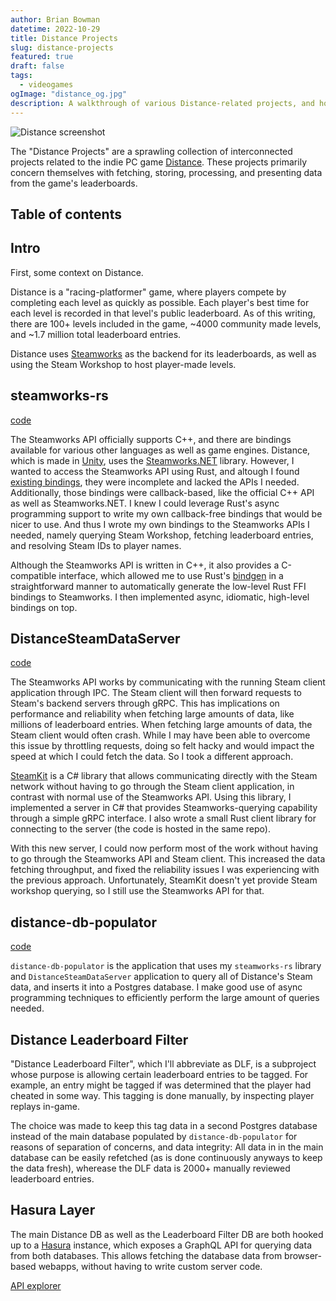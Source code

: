 ```yaml
---
author: Brian Bowman
datetime: 2022-10-29
title: Distance Projects
slug: distance-projects
featured: true
draft: false
tags:
  - videogames
ogImage: "distance_og.jpg"
description: A walkthrough of various Distance-related projects, and how they fit together.
---
```


![Distance screenshot](/distance_og.jpg)

The "Distance Projects" are a sprawling collection of interconnected projects related to the indie PC game [Distance](http://survivethedistance.com/). These projects primarily concern themselves with fetching, storing, processing, and presenting data from the game's leaderboards.

## Table of contents

## Intro

First, some context on Distance.

Distance is a "racing-platformer" game, where players compete by completing each level as quickly as possible. Each player's best time for each level is recorded in that level's public leaderboard. As of this writing, there are 100+ levels included in the game, ~4000 community made levels, and ~1.7 million total leaderboard entries.

Distance uses [Steamworks](https://partner.steamgames.com/) as the backend for its leaderboards, as well as using the Steam Workshop to host player-made levels.

## steamworks-rs

[code](https://github.com/Seeker14491/steamworks-rs)

The Steamworks API officially supports C++, and there are bindings available for various other languages as well as game engines. Distance, which is made in [Unity](https://unity.com/), uses the [Steamworks.NET](http://steamworks.github.io/) library. However, I wanted to access the Steamworks API using Rust, and altough I found [existing bindings](https://github.com/Noxime/steamworks-rs), they were incomplete and lacked the APIs I needed. Additionally, those bindings were callback-based, like the official C++ API as well as Steamworks.NET. I knew I could leverage Rust's async programming support to write my own callback-free bindings that would be nicer to use. And thus I wrote my own bindings to the Steamworks APIs I needed, namely querying Steam Workshop, fetching leaderboard entries, and resolving Steam IDs to player names.

Although the Steamworks API is written in C++, it also provides a C-compatible interface, which allowed me to use Rust's [bindgen](https://github.com/rust-lang/rust-bindgen) in a straightforward manner to automatically generate the low-level Rust FFI bindings to Steamworks. I then implemented async, idiomatic, high-level bindings on top.

## DistanceSteamDataServer

[code](https://github.com/Seeker14491/DistanceSteamDataServer)

The Steamworks API works by communicating with the running Steam client application through IPC. The Steam client will then forward requests to Steam's backend servers through gRPC. This has implications on performance and reliability when fetching large amounts of data, like millions of leaderboard entries. When fetching large amounts of data, the Steam client would often crash. While I may have been able to overcome this issue by throttling requests, doing so felt hacky and would impact the speed at which I could fetch the data. So I took a different approach.

[SteamKit](https://github.com/SteamRE/SteamKit) is a C# library that allows communicating directly with the Steam network without having to go through the Steam client application, in contrast with normal use of the Steamworks API. Using this library, I implemented a server in C# that provides Steamworks-querying capability through a simple gRPC interface. I also wrote a small Rust client library for connecting to the server (the code is hosted in the same repo).

With this new server, I could now perform most of the work without having to go through the Steamworks API and Steam client. This increased the data fetching throughput, and fixed the reliability issues I was experiencing with the previous approach. Unfortunately, SteamKit doesn't yet provide Steam workshop querying, so I still use the Steamworks API for that.

## distance-db-populator

[code](https://github.com/Seeker14491/distance-db-populator)

`distance-db-populator` is the application that uses my `steamworks-rs` library and `DistanceSteamDataServer` application to query all of Distance's Steam data, and inserts it into a Postgres database. I make good use of async programming techniques to efficiently perform the large amount of queries needed.

## Distance Leaderboard Filter

"Distance Leaderboard Filter", which I'll abbreviate as DLF, is a subproject whose purpose is allowing certain leaderboard entries to be tagged. For example, an entry might be tagged if was determined that the player had cheated in some way. This tagging is done manually, by inspecting player replays in-game.

The choice was made to keep this tag data in a second Postgres database instead of the main database populated by `distance-db-populator` for reasons of separation of concerns, and data integrity: All data in in the main database can be easily refetched (as is done continuously anyways to keep the data fresh), wherease the DLF data is 2000+ manually reviewed leaderboard entries.

## Hasura Layer

The main Distance DB as well as the Leaderboard Filter DB are both hooked up to a [Hasura](https://hasura.io/) instance, which exposes a GraphQL API for querying data from both databases. This allows fetching the database data from browser-based webapps, without having to write custom server code.

[API explorer](https://cloud.hasura.io/public/graphiql?endpoint=https%3A%2F%2Fdistance-db-hasura.seekr.pw%2Fv1%2Fgraphql)
